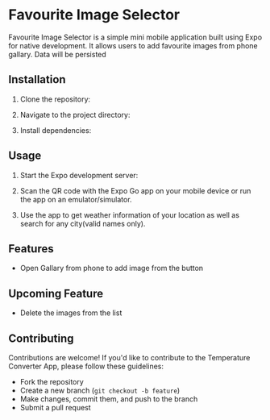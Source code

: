 # Favourite Image Selector

Favourite Image Selector is a simple mini mobile application built using Expo for native development. It allows users to add favourite images from phone gallary. Data will be persisted

## Installation

1. Clone the repository:

2. Navigate to the project directory:

3. Install dependencies:

## Usage

1. Start the Expo development server:

2. Scan the QR code with the Expo Go app on your mobile device or run the app on an emulator/simulator.

3. Use the app to get weather information of your location as well as search for any city(valid names only).

## Features

- Open Gallary from phone to add image from the button

## Upcoming Feature

- Delete the images from the list

## Contributing

Contributions are welcome! If you'd like to contribute to the Temperature Converter App, please follow these guidelines:

- Fork the repository
- Create a new branch (`git checkout -b feature`)
- Make changes, commit them, and push to the branch
- Submit a pull request
